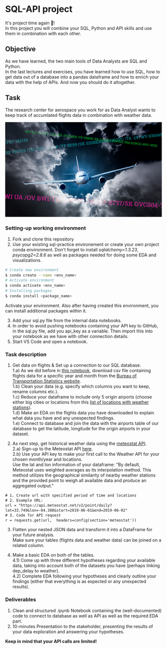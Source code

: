 # SQL-API project

It's project time again :tada:!  
In this project you will combine your SQL, Python and API skills and use them in combination with each other.  

## Objective
As we have learned, the two main tools of Data Analysts are SQL and Python.  
In the last lectures and exercises, you have learned how to use SQL, how to get data out of a database into a pandas dataframe and how to enrich your data with the help of APIs.
And now you should do it altogether.


## Task 
The research center for aerospace you work for as Data Analyst wants to keep track of accumlated flights data in combination with weather data.  

![](images/PIREPs-featured.jpg)  
### Setting-up working environment

1. Fork and clone this repository
2. Use your existing sql-practice environement or create your own project conda environment. Don't forget to install *sqlalchemy=1.3.23*, *psycopg2=2.8.6* as well as packages needed for doing some EDA and visualizations.  

```BASH 
# Create new environment
$ conda create --name <env_name>
# Activate environment 
$ conda activate <env_name>
# Installing packages 
$ conda install <package_name>
```
Activate your environment. 
Also after having created this environment, you can install additional packages within it. 

3. Add your sql.py file from the internal data notebooks.
4. In order to avoid pushing notebooks containing your API key to GitHub, in the sql.py file, add you api_key as a variable. Then import this into your notebook as we have with other connection details.  
5. Start VS Code and open a notebook.  

### Task description
1. Get data on flights & Set up a connection to our SQL database.  
  1.a) As we did before in [this notebook](https://github.com/neuefische/da-sql_database_connection/blob/main/Connect_to_db_1.ipynb), download csv file containing flights data for a specific year and month from the [Bureau of Transportation Statistics website](https://transtats.bts.gov).    
  1.b) Clean your data (e.g. specify which columns you want to keep, rename columns etc.).  
  1.c) Reduce your dataframe to include only 5 origin airports (choose either big cities or locations from this [list of locations with weather stations](https://bulk.meteostat.net/v2/stations/lite.json.gz)).   
  1.d) Make an EDA on the flights data you have downloaded to explain what data you have and any unexpected findings.   
  1.e) Connect to database and join the data with the airports table of our database to get the latitude, longitude for the origin airports in your dataset.    
    
2. As next step, get historical weather data using the [meteostat API](https://dev.meteostat.net/api/point/daily.html#endpoint).   
  2.a) Sign-up to the Meteostat API [here](https://auth.meteostat.net).  
  2.b) Use your API key to make your first call to the Weather API for your chosen month/year and locations.  
  Use the lat and lon information of your dataframe: "By default, Meteostat uses weighted averages as its interpolation method. This method utilizes the      geographical similarity of nearby weather stations and the provided point to weigh all available data and produce an aggregated output."   
    
````
# 1. Create url with specified period of time and locations
# 2. Example URL:
url = "https://api.meteostat.net/v2/point/daily?lat=33.749&lon=-84.388&start=2019-06-01&end=2019-06-02"
# 3. Code for API request
r = requests.get(url,  headers=config(section='meteostat'))
````
3. Flatten your nested JSON data and transform it into a DataFrame for your future analysis.    
  Make sure your tables (flights data and weather data) can be joined on a related column.  
  
4. Make a basic EDA on both of the tables.  
  4.1) Come up with three different hypotheses regarding your available data, taking into account both of the datasets you have (perhaps linking dep_delay to weather).  
 4.2) Complete EDA following your hypotheses and clearly outline your findings (either that everything is as expected or any unexpected results).  

### Deliverables
1. Clean and structured .ipynb Notebook containing the (well-documented) code to connect to database as well as API as well as the required EDA part.
2. 10-minutes Presentation to the stakeholder, presenting the results of your data exploration and answering your hypotheses.


**Keep in mind that your API calls are limited!**

